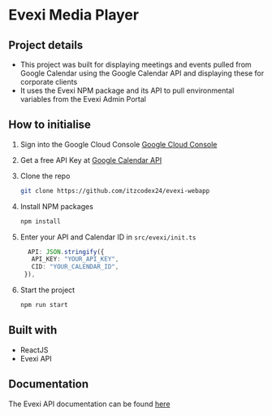 # Evexi Media Player

## Project details

- This project was built for displaying meetings and events pulled from Google Calendar using the Google Calendar API and displaying these for corporate clients
- It uses the Evexi NPM package and its API to pull environmental variables from the Evexi Admin Portal

## How to initialise

1. Sign into the Google Cloud Console [Google Cloud Console](https://console.developers.google.com/)
2. Get a free API Key at [Google Calendar API](https://console.cloud.google.com/apis/library/calendar-json.googleapis.com)
3. Clone the repo
   ```sh
   git clone https://github.com/itzcodex24/evexi-webapp
   ```
4. Install NPM packages
   ```sh
   npm install
   ```
5. Enter your API and Calendar ID in `src/evexi/init.ts`

   ```ts
     API: JSON.stringify({
      API_KEY: "YOUR_API_KEY",
      CID: "YOUR_CALENDAR_ID",
    }),
   ```

6. Start the project
   ```sh
   npm run start
   ```

## Built with

- ReactJS
- Evexi API

## Documentation

The Evexi API documentation can be found [here]('https://github.com/Evexi/Evexi')

